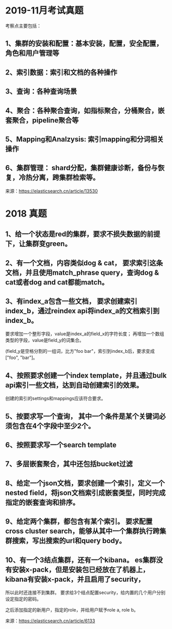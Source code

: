 # 2019-11月考试真题

考察点主要包括：

## 1、集群的安装和配置：基本安装，配置，安全配置，角色和用户管理等
## 2、索引数据：索引和文档的各种操作
## 3、查询：各种查询场景
## 4、聚合：各种聚合查询，如指标聚合，分桶聚合，嵌套聚合，pipeline聚合等
## 5、Mapping和Analzysis: 索引mapping和分词相关操作
## 6、集群管理： shard分配，集群健康诊断，备份与恢复，冷热分离，跨集群检索等。

来源：https://elasticsearch.cn/article/13530

# 2018 真题
## 1、给一个状态是red的集群，要求不损失数据的前提下，让集群变green。
## 2、有一个文档，内容类似dog & cat， 要求索引这条文档，并且使用match_phrase query，查询dog & cat或者dog and cat都能match。
## 3、有index_a包含一些文档， 要求创建索引index_b，通过reindex api将index_a的文档索引到index_b。 

要求增加一个整形字段，value是index_a的field_x的字符长度； 再增加一个数组类型的字段，value是field_y的词集合。

(field_y是空格分割的一组词，比方"foo bar"，索引到index_b后，要求变成["foo", "bar"]。

## 4、按照要求创建一个index template，并且通过bulk api索引一些文档，达到自动创建索引的效果。 

创建的索引的settings和mappings应该符合要求。

## 5、按要求写一个查询， 其中一个条件是某个关键词必须包含在4个字段中至少2个。

## 6、按照要求写一个search template

## 7、多层嵌套聚合，其中还包括bucket过滤

## 8、给定一个json文档，要求创建一个索引，定义一个nested field，将json文档索引成嵌套类型，同时完成指定的嵌套查询和排序。

## 9、给定两个集群，都包含有某个索引。 要求配置cross cluster search，能够从其中一个集群执行跨集群搜索，写出搜索的url和query body。

## 10、有一个3结点集群，还有一个kibana。 es集群没有安装x-pack，但是安装包已经放在了机器上，kibana有安装x-pack，并且启用了security，

所以此时还连接不到集群。 要求给3个结点配置security，给内置的几个用户分别设定指定的密码。 

之后添加指定的新用户，指定的role，并给用户赋予role a, role b。

来源：https://elasticsearch.cn/article/6133
